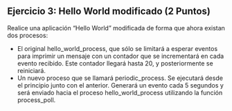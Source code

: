## Ejercicio 3: Hello World modificado (2 Puntos)
Realice una aplicación “Hello World” modificada de forma que ahora existan dos
procesos:
- El original hello_world_process, que sólo se limitará a esperar eventos
para imprimir un mensaje con un contador que se incrementará en cada
evento recibido. Este contador llegará hasta 20, y posteriormente se
reiniciará.
- Un nuevo proceso que se llamará periodic_process. Se ejecutará desde
el principio junto con el anterior. Generará un evento cada 5 segundos y
será enviado hacia el proceso hello_world_process utilizando la función
process_poll.
